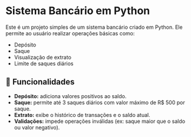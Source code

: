 # Sistema Bancário em Python

Este é um projeto simples de um sistema bancário criado em Python. Ele permite ao usuário realizar operações básicas como:

- Depósito
- Saque
- Visualização de extrato
- Limite de saques diários

## 🧾 Funcionalidades

- **Depósito:** adiciona valores positivos ao saldo.
- **Saque:** permite até 3 saques diários com valor máximo de R$ 500 por saque.
- **Extrato:** exibe o histórico de transações e o saldo atual.
- **Validações:** impede operações inválidas (ex: saque maior que o saldo ou valor negativo).
